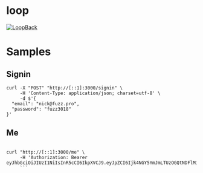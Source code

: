 # loop

[![LoopBack](https://github.com/strongloop/loopback-next/raw/master/docs/site/imgs/branding/Powered-by-LoopBack-Badge-(blue)-@2x.png)](http://loopback.io/)

# Samples
## Signin
```
curl -X "POST" "http://[::1]:3000/signin" \
     -H 'Content-Type: application/json; charset=utf-8' \
     -d $'{
  "email": "nick@fuzz.pro",
  "password": "fuzz3018"
}'
```
## Me
```

curl "http://[::1]:3000/me" \
     -H 'Authorization: Bearer eyJhbGciOiJIUzI1NiIsInR5cCI6IkpXVCJ9.eyJpZCI6Ijk4NGY5YmJmLTUzOGQtNDFlMi04ZmYyLWI5YTM3ZWE0ZjcyOSIsIm5hbWUiOiJOaWNrIiwiZW1haWwiOiJuaWNrQGZ1enoucHJvIiwiaWF0IjoxNTkwNzAwNDI2LCJleHAiOjE1OTA3MjIwMjZ9.0D0_8OmFknaaVRk2YnQjJ9VL9E3cNzd6vDPZBjnYIxA'
     ```
